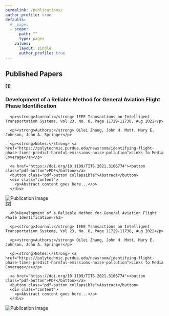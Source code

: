 ```yaml
---
permalink: /publications/
author_profile: true
defaults:
  # _pages
  - scope:
      path: ""
      type: pages
    values:
      layout: single
      author_profile: true
---
```


<!-- ## Published Papers -->

<h2> Published Papers </h2>

<div class="pub-container">
  <strong>[1]</strong>
  <div class="pub-content">
      <h3>Development of a Reliable Method for General Aviation Flight Phase Identification</h3>

      <p><strong>Journal:</strong> IEEE Transactions on Intelligent Transportation Systems, Vol 23, No. 8, Page 11729-11738, Aug 2022</p>

      <p><strong>Authors:</strong> Qilei Zhang, John H. Mott, Mary E. Johnson, John A. Springer</p>

      <p><strong>Notes:</strong> <a href="https://polytechnic.purdue.edu/newsroom/identifying-flight-phase-times-predict-harmful-emissions-noise-pollution">Links to Media Coverage</a></p>

      <a href="https://doi.org/10.1109/TITS.2021.3106774"><button class="pdf-button">PDF</button></a>
      <button class="pdf-button collapsible">Abstract</button>
      <div class="content">
        <p>Abstract content goes here...</p>
      </div>
  </div>
  <div class="pub-image">
      <img src="/assets/images/publication1.png" alt="Publication Image">
  </div>
</div>

<div class="pub-container">
  <strong>[2]</strong>
  <div class="pub-content">
      
      <h3>Development of a Reliable Method for General Aviation Flight Phase Identification</h3>

      <p><strong>Journal:</strong> IEEE Transactions on Intelligent Transportation Systems, Vol 23, No. 8, Page 11729-11738, Aug 2022</p>

      <p><strong>Authors:</strong> Qilei Zhang, John H. Mott, Mary E. Johnson, John A. Springer</p>

      <p><strong>Notes:</strong> <a href="https://polytechnic.purdue.edu/newsroom/identifying-flight-phase-times-predict-harmful-emissions-noise-pollution">Links to Media Coverage</a></p>

      <a href="https://doi.org/10.1109/TITS.2021.3106774"><button class="pdf-button">PDF</button></a>
      <button class="pdf-button collapsible">Abstract</button>
      <div class="content">
        <p>Abstract content goes here...</p>
      </div>
  </div>
  <div class="pub-image">
      <img src="/assets/images/publication1.png" alt="Publication Image">
  </div>
</div>


<script>
var coll = document.getElementsByClassName("collapsible");
var i;

for (i = 0; i < coll.length; i++) {
  coll[i].addEventListener("click", function() {
    this.classList.toggle("active");
    var content = this.nextElementSibling;
    if (content.style.display === "none") {
      content.style.display = "block";
    } else {
      content.style.display = "none";
    }
  });
}
</script>
